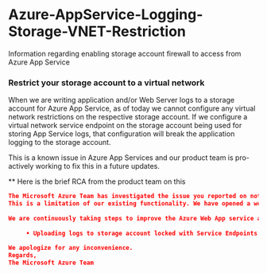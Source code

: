 # Azure-AppService-Logging-Storage-VNET-Restriction
Information regarding enabling storage account firewall to access from Azure App Service 

### Restrict your storage account to a virtual network

When we are writing application and/or Web Server logs to a storage account for Azure App Service, as of today we cannot configure any virtual network restrictions on the respective storage account. If we configure a virtual network service endpoint on the storage account being used for storing App Service logs, that configuration will break the application logging to the storage account.

This is a known issue in Azure App Services and our product team is pro-actively working to fix this in a future updates.

** Here is the brief RCA from the product team on this
```json
The Microsoft Azure Team has investigated the issue you reported on not being able to upload the Logs to Storage account.
This is a limitation of our existing functionality. We have opened a work item for this and we hope to support this functionality soon
 
We are continuously taking steps to improve the Azure Web App service and our processes to ensure such incidents do not occur in the future, and in this case it includes (but is not limited to):
 
     • Uploading logs to storage account locked with Service Endpoints.
      
We apologize for any inconvenience.
Regards,
The Microsoft Azure Team
```


